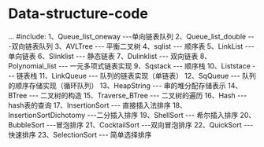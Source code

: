 # Data-structure-code
...
#include:
1、Queue_list_oneway ---单向链表队列
2、Queue_list_double ---双向链表队列
3、AVLTree --- 平衡二叉树
4、sqlist --- 顺序表
5、LinkList --- 单向链表
6、Slinklist --- 静态链表
7、Dulinklist --- 双向链表
8、Polynomial_list --- 一元多项式链表实现
9、Sqstack --- 顺序栈
10、Liststace --- 链表栈
11、LinkQueue --- 队列的链表实现（单链表）
12、SqQueue --- 队列的顺序存储实现（循环队列）
13、HeapString --- 串的堆分配存储表示
14、BTree --- 二叉树的构造
15、Traverse_BTree --- 二叉树的遍历
16、Hash --- hash表的查询
17、InsertionSort --- 直接插入法排序
18、InsertionSortDichotomy ---二分插入排序
19、ShellSort --- 希尔插入排序
20、BubbleSort ---冒泡排序
21、CocktailSort ---双向冒泡排序
22、QuickSort --- 快速排序
23、SelectionSort --- 简单选择排序
